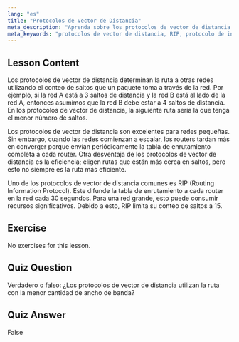 ```yaml
---
lang: "es"
title: "Protocolos de Vector de Distancia"
meta_description: "Aprenda sobre los protocolos de vector de distancia como RIP, cómo funcionan y sus limitaciones para el enrutamiento de red. Comprenda el conteo de saltos y la eficiencia de la red."
meta_keywords: "protocolos de vector de distancia, RIP, protocolo de información de enrutamiento, conteo de saltos, enrutamiento de red, redes Linux, guía para principiantes, tutorial"
---
```


## Lesson Content

Los protocolos de vector de distancia determinan la ruta a otras redes utilizando el conteo de saltos que un paquete toma a través de la red. Por ejemplo, si la red A está a 3 saltos de distancia y la red B está al lado de la red A, entonces asumimos que la red B debe estar a 4 saltos de distancia. En los protocolos de vector de distancia, la siguiente ruta sería la que tenga el menor número de saltos.

Los protocolos de vector de distancia son excelentes para redes pequeñas. Sin embargo, cuando las redes comienzan a escalar, los routers tardan más en converger porque envían periódicamente la tabla de enrutamiento completa a cada router. Otra desventaja de los protocolos de vector de distancia es la eficiencia; eligen rutas que están más cerca en saltos, pero esto no siempre es la ruta más eficiente.

Uno de los protocolos de vector de distancia comunes es RIP (Routing Information Protocol). Este difunde la tabla de enrutamiento a cada router en la red cada 30 segundos. Para una red grande, esto puede consumir recursos significativos. Debido a esto, RIP limita su conteo de saltos a 15.

## Exercise

No exercises for this lesson.

## Quiz Question

Verdadero o falso: ¿Los protocolos de vector de distancia utilizan la ruta con la menor cantidad de ancho de banda?

## Quiz Answer

False
